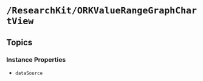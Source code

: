 # ``/ResearchKit/ORKValueRangeGraphChartView``

<!-- The content below this line is auto-generated and is redundant. You should either incorporate it into your content above this line or delete it. -->

## Topics

### Instance Properties

- ``dataSource``